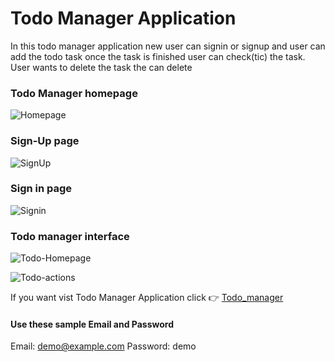 # Todo Manager Application

In this todo manager application new user can signin or signup and user can add the todo task once the task is finished user can check(tic) the task. User wants to delete the task the can delete

### Todo Manager homepage
![Homepage](https://user-images.githubusercontent.com/69616308/122874857-24508300-d351-11eb-85eb-53941398d01a.png)

### Sign-Up page

![SignUp](https://user-images.githubusercontent.com/69616308/122875021-5feb4d00-d351-11eb-87e2-557cad4cea7e.png)

### Sign in page

![Signin](https://user-images.githubusercontent.com/69616308/122875100-7396b380-d351-11eb-9ec3-9aead160e367.png)

### Todo manager interface

![Todo-Homepage](https://user-images.githubusercontent.com/69616308/122875223-9aed8080-d351-11eb-8c80-be86e5c70a52.png)

![Todo-actions](https://user-images.githubusercontent.com/69616308/122875344-c2444d80-d351-11eb-94b3-57a35ed62037.png)

If you want vist Todo Manager Application click 👉 [Todo_manager](https://dhaya-todo-manager-saas-201.herokuapp.com)

#### Use these sample Email and Password

Email: demo@example.com   Password: demo


